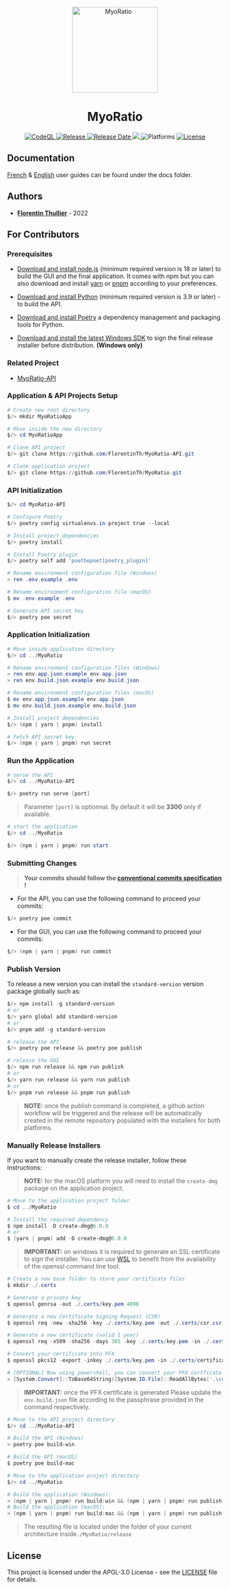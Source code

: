 <p align="center">
  <img src="./src/assets/icons/app.png" alt="MyoRatio" height="200px"/>
</p>

<div align="center">
  <h1>MyoRatio</h1>
</div>

<div align="center">
  <a href="https://github.com/FlorentinTh/MyoRatio/actions/workflows/github-code-scanning/codeql">
    <img src="https://img.shields.io/github/actions/workflow/status/FlorentinTh/MyoRatio/github-code-scanning/codeql?style=for-the-badge&label=CodeQL" alt="CodeQL" />
  <a href="https://github.com/FlorentinTh/MyoRatio/actions/workflows/release.yml">
  <img src="https://img.shields.io/github/actions/workflow/status/FlorentinTh/MyoRatio/release.yml?style=for-the-badge&label=Release" alt="Release" />
  <img src="https://img.shields.io/github/release-date/florentinth/MyoRatio?style=for-the-badge" alt="Release Date" />
  <a href="https://github.com/FlorentinTh/MyoRatio/releases/latest">
    <img src="https://img.shields.io/github/v/tag/FlorentinTh/MyoRatio?style=for-the-badge" />
  </a>
  <img src="https://img.shields.io/badge/platforms-windows%20%26%20macOS%20-lightseagreen?style=for-the-badge" alt="Platforms" />
  <a href="https://github.com/FlorentinTh/MyoRatio/blob/main/LICENSE">
    <img src="https://img.shields.io/github/license/florentinth/MyoRatio?style=for-the-badge" alt="License" />
  </a>
</div>

## Documentation

[French](docs/guide-utilisateur.pdf) & [English](docs/user-guide.pdf) user guides can be found under the docs folder.

## Authors

- [**Florentin Thullier**](https://github.com/FlorentinTh) - 2022

## For Contributors

### Prerequisites

- [Download and install node.js](https://nodejs.org/) (minimum required version is 18 or later) to build the GUI and the final application. It comes with npm but you can also download and install [yarn](https://yarnpkg.com/getting-started/install) or [pnpm](https://pnpm.io/installation) according to your preferences.

- [Download and install Python](https://www.python.org/downloads/) (minimum required version is 3.9 or later) - to build the API.

- [Download and install Poetry](https://python-poetry.org/docs/) a dependency management and packaging tools for Python.

- [Download and install the latest Windows SDK](https://developer.microsoft.com/en-US/windows/downloads/windows-sdk/) to sign the final release installer before distribution. **(Windows only)**

### Related Project

- [MyoRatio-API](https://github.com/FlorentinTh/MyoRatio-API)


### Application & API Projects Setup

```powershell
# Create new root directory
$/> mkdir MyoRatioApp

# Move inside the new directory
$/> cd MyoRatioApp

# Clone API project
$/> git clone https://github.com/FlorentinTh/MyoRatio-API.git

# Clone application project
$/> git clone https://github.com/FlorentinTh/MyoRatio.git
```

### API Initialization

```powershell
$/> cd MyoRatio-API

# Configure Poetry
$/> poetry config virtualenvs.in-project true --local

# Install project dependencies
$/> poetry install

# Install Poetry plugin
$/> poetry self add 'poethepoet[poetry_plugin]'

# Rename environment configuration file (Windows)
> ren .env.example .env

# Rename environment configuration file (macOS)
$ mv .env.example .env

# Generate API secret key
$/> poetry poe secret
```

### Application Initialization

```powershell
# Move inside application directory
$/> cd ../MyoRatio

# Rename environment configuration files (Windows)
> ren env.app.json.example env.app.json
> ren env.build.json.example env.build.json

# Rename environment configuration files (macOS)
$ mv env.app.json.example env.app.json
$ mv env.build.json.example env.build.json

# Install project dependencies
$/> (npm | yarn | pnpm) install

# Fetch API secret key
$/> (npm | yarn | pnpm) run secret
```

### Run the Application
```powershell
# serve the API
$/> cd ../MyoRatio-API

$/> poetry run serve [port]
```

> Parameter ```[port]``` is optionnal. By default it will be  **3300** only if available.

```powershell
# start the application
$/> cd ../MyoRatio

$/> (npm | yarn | pnpm) run start
```

### Submitting Changes

> **Your commits should follow the [conventional commits specification](https://www.conventionalcommits.org/en/v1.0.0/) !**

- For the API, you can use the following command to proceed your commits:

```powershell
$/> poetry poe commit
```

- For the GUI, you can use the following command to proceed your commits:

```powershell
$/> (npm | yarn | pnpm) run commit
```

### Publish Version

To release a new version you can install the ```standard-version``` version package globally such as:

```powershell
$/> npm install -g standard-version
# or
$/> yarn global add standard-version
# or
$/> pnpm add -g standard-version

# release the API
$/> poetry poe release && poetry poe publish

# release the GUI
$/> npm run release && npm run publish
# or
$/> yarn run release && yarn run publish
# or
$/> pnpm run release && pnpm run publish
```

> **NOTE:** once the publish command is completed, a github action workflow will be triggered and the release will be automatically created in the remote repository populated with the installers for both platforms.

### Manually Release Installers

If you want to manually create the release installer, follow these instructions:

> **NOTE:** for the macOS platform you will need to install the ```create-dmg``` package on the application project.

```powershell
# Move to the application project folder
$ cd ../MyoRatio

# Install the required dependency
$ npm install -D create-dmg@6.0.0
# or
$ (yarn | pnpm) add -D create-dmg@6.0.0
```

> **IMPORTANT:** on windows it is required to generate an SSL certificate to sign the installer. You can use [WSL](https://learn.microsoft.com/en-us/windows/wsl/install) to benefit from the availability of the openssl command line tool:

```powershell
# Create a new base folder to store your certificate files
$ mkdir ./.certs

# Generate a private key
$ openssl genrsa -out ./.certs/key.pem 4096

# Generate a new Certificate Signing Request (CSR)
$ openssl req -new -sha256 -key ./.certs/key.pem -out ./.certs/csr.csr -subj "/C=your_country_code/ST=your_state/L=your_location/O=your_organization/OU=your_organization_unit/CN=your_common_name"

# Generate a new certificate (valid 1 year)
$ openssl req -x509 -sha256 -days 365 -key ./.certs/key.pem -in ./.certs/csr.csr -out ./.certs/certificate.pem

# Convert your certificate into PFX
$ openssl pkcs12 -export -inkey ./.certs/key.pem -in ./.certs/certificate.pem -out ./.certs/certificate.pfx -password pass:your_cert_passphrase

# [OPTIONAL] Now using powershell, you can convert your PFX certficate into Base64
> [System.Convert]::ToBase64String([System.IO.File]::ReadAllBytes('.\certificate.pfx')) > '.\.certs\certificate.txt'
```

> **IMPORTANT:** once the PFX certificate is generated Please update the ```env.build.json``` file according to the passphrase provided in the command respectively.

```powershell
# Move to the API project directory
$/> cd ../MyoRatio-API

# Build the API (Windows)
> poetry poe build-win

# Build the API (macOS)
$ poetry poe build-mac

# Move to the application project directory
$/> cd ../MyoRatio

# Build the application (Windows):
> (npm | yarn | pnpm) run build:win && (npm | yarn | pnpm) run publish:win
# Build the application (macOS):
> (npm | yarn | pnpm) run build:mac && (npm | yarn | pnpm) run publish:mac

```

> The resulting file is located under the folder of your current architecture inside```./MyoRatio/release```


## License

This project is licensed under the APGL-3.0 License - see the [LICENSE](LICENSE) file for details.
